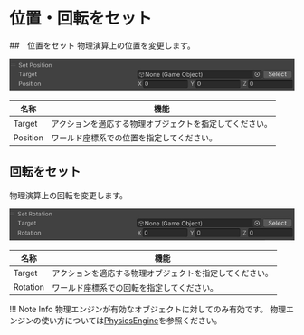 # 位置・回転をセット

##　位置をセット
物理演算上の位置を変更します。

![SetPosition](img/SetPosition.jpg)

|  名称 |  機能  |
| ----   | ---- |
| Target | アクションを適応する物理オブジェクトを指定してください。 |
| Position | ワールド座標系での位置を指定してください。 |

## 回転をセット
物理演算上の回転を変更します。

![SetRotation](img/SetRotation.jpg)

|  名称 |  機能  |
| ----   | ---- |
| Target | アクションを適応する物理オブジェクトを指定してください。 |
| Rotation | ワールド座標系での回転を指定してください。 |

!!! Note Info
    物理エンジンが有効なオブジェクトに対してのみ有効です。
    物理エンジンの使い方については[PhysicsEngine](../../WorldMakingGuide/PhysicsEngine.md)を参照ください。